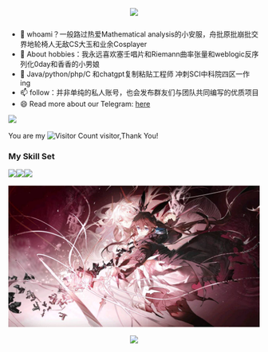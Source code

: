 <!-- https://github.com/kyechan99/capsule-render -->
<p align="center">
<img src="https://capsule-render.vercel.app/api?type=waving&color=timeGradient&height=300&&section=header&text=HI%20THERE!&fontSize=90&fontAlign=50&fontAlignY=30&desc=I%20am%20OracleNep!&descAlign=50&descSize=30&descAlignY=60&animation=twinkling" />
</p>



###

- 🔭 whoami？一般路过热爱Mathematical analysis的小安服，舟批原批崩批交界地轮椅人无敌CS大玉和业余Cosplayer
- 🌱 About hobbies：我永远喜欢塞壬唱片和Riemann曲率张量和weblogic反序列化0day和香香的小男娘
- 💬 Java/python/php/C 和chatgpt复制粘贴工程师 冲刺SCI中科院四区一作ing
- 📫 follow：并非单纯的私人账号，也会发布群友们与团队共同编写的优质项目
- 😄 Read more about our Telegram: [here](https://t.me/Oracleimpact)

![](https://github-readme-stats.vercel.app/api?username=OracleNep&show_icons=true&theme=transparent)

You are my ![Visitor Count](https://profile-counter.glitch.me/OracleNep/count.svg) visitor,Thank You!

### My Skill Set

![](https://img.shields.io/badge/Java-ED8B00?style=for-the-badge&logo=openjdk&logoColor=white)![](https://img.shields.io/badge/Python-3776AB?style=for-the-badge&logo=python&logoColor=white)![](https://img.shields.io/badge/PHP-777BB4?style=for-the-badge&logo=php&logoColor=white)

<img src="1.jpg" >

<!-- https://github.com/DenverCoder1/readme-typing-svg -->
<p align="center">
<img src="https://readme-typing-svg.demolab.com?font=Orbitron&size=25&pause=1000&center=true&vCenter=true&random=false&width=600&lines=From+the+monster+you+made+me" />
</p>









